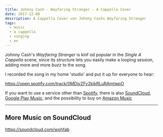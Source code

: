 ```yaml
---
title: Johnny Cash - Wayfaring Stranger - A Cappella Cover
date: 2017-12-08
description: A Cappella Cover von Johnny Cashs Wayfaring Stranger
tags:
  - music
  - a cappella
  - singing
  - en
---
```


Johnny Cash's *Wayfaring Stranger* is kinf od popular in the *Single A Cappella* scene, since its structure lets you easily make a looping session, adding more and more *buzz* to the song.

I recorded the song in my home 'studio' and put it up for everyone to hear:

https://open.spotify.com/track/0MDiyZFv2kikRLuRAmtwpO

If you want to use a service other than [Spotify](https://open.spotify.com/track/0MDiyZFv2kikRLuRAmtwp0), there is also [SoundCloud](https://soundcloud.com/wohfab/wayfaring-stranger), [Google Play Music](https://play.google.com/store/music/album?id=Bar6vq3a7x7pzjxxgymzhuf4ybe), and the possibility to buy on [Amazon Music](http://amzn.to/2BKGVNk)

----

## More Music on SoundCloud

https://soundcloud.com/wohfab
